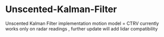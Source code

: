 # Unscented-Kalman-Filter
Unscented Kalman Filter implementation
motion model = CTRV
currently works only on radar readings , further update will add lidar compatibility
